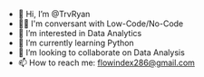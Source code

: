 - 👋 Hi, I’m @TrvRyan
- 👨‍💻 I'm conversant with Low-Code/No-Code
- 👀 I’m interested in Data Analytics
- 🌱 I’m currently learning Python
- 💞️ I’m looking to collaborate on Data Analysis
- 📫 How to reach me: flowindex286@gmail.com

<!---
TrvRyan/TrvRyan is a ✨ special ✨ repository because its `README.md` (this file) appears on your GitHub profile.
You can click the Preview link to take a look at your changes.
--->

